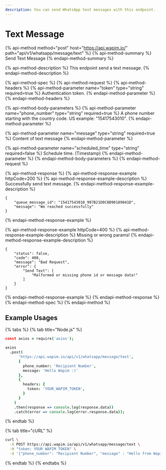 ```yaml
---
description: You can send WhatsApp text messages with this endpoint.
---
```


# Text Message

{% api-method method="post" host="https://api.wapim.io/" path="api/v1/whatsapp/message/text" %}
{% api-method-summary %}
Send Text Message
{% endapi-method-summary %}

{% api-method-description %}
This endpoint send a text message.
{% endapi-method-description %}

{% api-method-spec %}
{% api-method-request %}
{% api-method-headers %}
{% api-method-parameter name="token" type="string" required=true %}
Authentication token.
{% endapi-method-parameter %}
{% endapi-method-headers %}

{% api-method-body-parameters %}
{% api-method-parameter name="phone\_number" type="string" required=true %}
A phone number starting with the country code. US example: "15417543010".
{% endapi-method-parameter %}

{% api-method-parameter name="message" type="string" required=true %}
Content of text message
{% endapi-method-parameter %}

{% api-method-parameter name="scheduled\_time" type="string" required=false %}
Schedule time. \(Timestamp\)
{% endapi-method-parameter %}
{% endapi-method-body-parameters %}
{% endapi-method-request %}

{% api-method-response %}
{% api-method-response-example httpCode=200 %}
{% api-method-response-example-description %}
Successfully send text message.
{% endapi-method-response-example-description %}

```text
{
    "queue_message_id": "15417543010_997B21D0C8B90189041D",
    "message": "We reached successfully"
}
```
{% endapi-method-response-example %}

{% api-method-response-example httpCode=400 %}
{% api-method-response-example-description %}
Missing or wrong params!
{% endapi-method-response-example-description %}

```text
{
    "status": false,
    "code": 400,
    "message": "Bad Request",
    "error": {
        "Send Text": [
            "Malformed or missing phone id or message data!"
        ]
    }
}
```
{% endapi-method-response-example %}
{% endapi-method-response %}
{% endapi-method-spec %}
{% endapi-method %}

## Example Usages

{% tabs %}
{% tab title="Node.js" %}
```coffeescript
const axios = require('axios');

axios
  .post(
      'https://api.wapim.io/api/v1/whatsapp/message/text',
      {
        phone_number: 'Recipient Number',
        message: 'Hello Wapim :)'
      },
      {
        headers: {
          token: 'YOUR_WAPIM_TOKEN',
        }
      }
    )
    .then(response => console.log(response.data))
    .catch(error => console.log(error.response.data));
```
{% endtab %}

{% tab title="cURL" %}
```bash
curl \
  -X POST https://api.wapim.io/api/v1/whatsapp/message/text \
  -H "token: YOUR WAPIM TOKEN" \
  -d '{"phone_number": "Recipient Number", "message" : "Hello from Wapim"}'
```
{% endtab %}
{% endtabs %}

